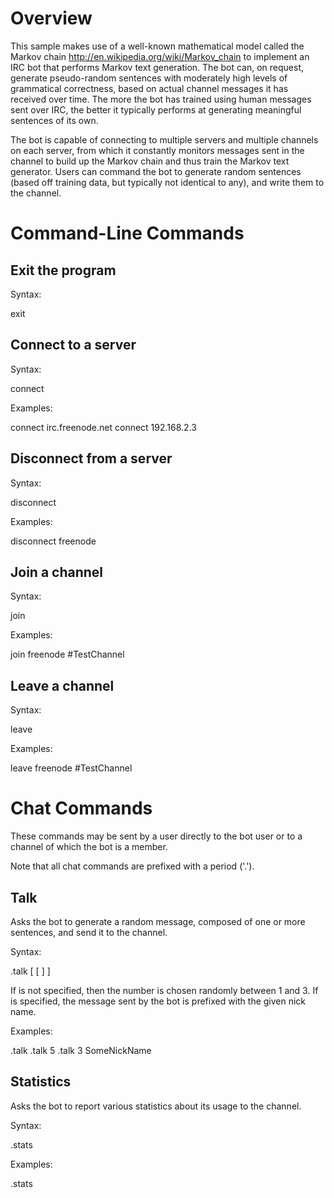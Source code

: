 ﻿Overview
========

This sample makes use of a well-known mathematical model called the Markov chain
<http://en.wikipedia.org/wiki/Markov_chain> to implement an IRC bot that
performs Markov text generation. The bot can, on request, generate pseudo-random
sentences with moderately high levels of grammatical correctness, based on
actual channel messages it has received over time. The more the bot has trained
using human messages sent over IRC, the better it typically performs at
generating meaningful sentences of its own.

The bot is capable of connecting to multiple servers and multiple channels on
each server, from which it constantly monitors messages sent in the channel to
build up the Markov chain and thus train the Markov text generator. Users can
command the bot to generate random sentences (based off training data, but
typically not identical to any), and write them to the channel.

Command-Line Commands
=====================

Exit the program
----------------

Syntax:

  exit

Connect to a server
-------------------

Syntax:

  connect <server address>

Examples:

  connect irc.freenode.net
  connect 192.168.2.3

Disconnect from a server
------------------------

Syntax:

  disconnect <server name regex>

Examples:

  disconnect freenode

Join a channel
--------------

Syntax:

  join <server name regex> <channel name>

Examples:

  join freenode #TestChannel
  
Leave a channel
---------------

Syntax:

  leave <server name regex> <channel name>

Examples:

  leave freenode #TestChannel

Chat Commands
=============

These commands may be sent by a user directly to the bot user or to a channel of
which the bot is a member.

Note that all chat commands are prefixed with a period ('.').

Talk
----

Asks the bot to generate a random message, composed of one or more sentences,
and send it to the channel.

Syntax:

  .talk [ <number of sentences> [ <highlight nick name> ] ]

If <number of sentences> is not specified, then the number is chosen randomly
between 1 and 3.
If <highlight nick name> is specified, the message sent by the bot is prefixed
with the given nick name.

Examples:

  .talk
  .talk 5
  .talk 3 SomeNickName

Statistics
----------

Asks the bot to report various statistics about its usage to the channel.

Syntax:

  .stats

Examples:

  .stats
